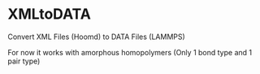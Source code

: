 # XMLtoDATA
Convert XML Files (Hoomd) to DATA Files (LAMMPS)

For now it works with amorphous homopolymers (Only 1 bond type and 1 pair type)
